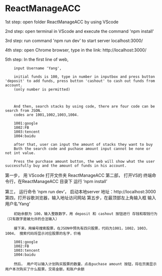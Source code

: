 # ReactManageACC

1st step: open folder ReactManageACC by using VScode

2nd step: open terminal in VScode and execute the command 'npm install'

3rd step: run command 'npm run dev' to start server localhost:3000/

4th step: open Chrome browser, type in the link: http://localhost:3000/

5th step: In the first line of web, 

		input Username 'Yang',
		
		initial funds is 100, type in number in inputbox and press button 'deposit' to add funds, press button 'cashout' to cash out funds from account.
		(only number is permitted)



		And then, search stacks by using code, there are four code can be search from JSON.
		codes are 1001,1002,1003,1004.

		1001:google
		1002:FB
		1003:tencent
		1004:baidu

		after that, user can input the amount of stacks they want to buy
		Both the search code and puchase amount input cannot be none or not int value.

		Press the purchase amount button, the web will show what the user successfully buy and the amount of funds in his account.




第一步， 用 VScode 打开文件夹 ReactManageACC 
第二部， 打开VS的 终端命令行，在ReactManageACC 目录下 运行 ‘npm install’

第三， 运行命令 ‘npm run dev’， 启动本地server 地址：http://localhost:3000
第四，打开谷歌浏览器，输入地址访问网站
第五步，在最顶部左上角输入框 输入 用户名‘Yang’
		
		初始余额为 100，输入整数数字，用 deposit 和 cashout 按钮进行 存钱和取钱行为（只有数字是被允许的合法输入）

		接下来，用编号搜索股票，在JSON中预先有四只股票，代码为1001，1002，1003，1004， 搜索代码将显示对应股票的名字，价格

		1001:google
		1002:FB
		1003:tencent
		1004:baidu

		然后， 用户可以输入计划购买股票的数量，点击puchase amount 按钮，将在页面显示用户本次购买了什么股票，交易金额，和账户余额

		





